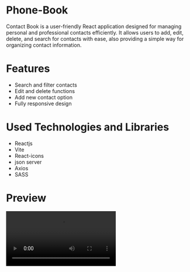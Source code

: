 # Phone-Book

Contact Book is a user-friendly React application designed for managing personal and professional contacts efficiently. It allows users to add, edit, delete, and search for contacts with ease, also providing a simple way for organizing contact information.

# Features

- Search and filter contacts
- Edit and delete functions
- Add new contact option
- Fully responsive design

# Used Technologies and Libraries

- Reactjs
- Vite
- React-icons
- json server
- Axios
- SASS

# Preview

![](phone-book_mp4.mp4)